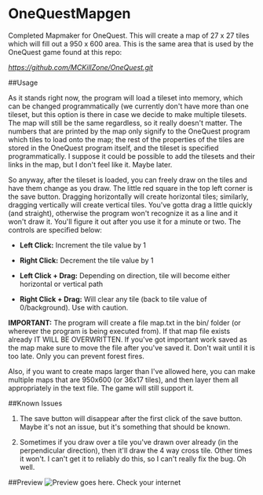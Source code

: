 OneQuestMapgen
==============

Completed Mapmaker for OneQuest. This will create a map of 27 x 27 tiles which will fill out a 950 x 600 area. This is the same area that is used by the OneQuest game found at this repo: 

*https://github.com/MCKillZone/OneQuest.git*

##Usage

As it stands right now, the program will load a tileset into memory, which can be changed programmatically (we currently don't have more than one tileset, but this option is there in case we decide to make multiple tilesets. The map will still be the same regardless, so it really doesn't matter. The numbers that are printed by the map only signify to the OneQuest program which tiles to load onto the map; the rest of the properties of the tiles are stored in the OneQuest program itself, and the tileset is specified programmatically. I suppose it could be possible to add the tilesets and their links in the map, but I don't feel like it. Maybe later.

So anyway, after the tileset is loaded, you can freely draw on the tiles and have them change as you draw. The little red square in the top left corner is the save button. Dragging horizontally will create horizontal tiles; similarly, dragging vertically will create vertical tiles. You've gotta drag a little quickly (and straight), otherwise the program won't recognize it as a line and it won't draw it. You'll figure it out after you use it for a minute or two. The controls are specified below: 

+ **Left Click:** Increment the tile value by 1

+ **Right Click:** Decrement the tile value by 1

+ **Left Click + Drag:** Depending on direction, tile will become either horizontal or vertical path

+ **Right Click + Drag:** Will clear any tile (back to tile value of 0/background). Use with caution.


**IMPORTANT:** The program will create a file map.txt in the bin/ folder (or wherever the program is being executed from). If that map file exists already IT WILL BE OVERWRITTEN. If you've got important work saved as the map make sure to move the file after you've saved it. Don't wait until it is too late. Only you can prevent forest fires.

Also, if you want to create maps larger than I've allowed here, you can make multiple maps that are 950x600 (or 36x17 tiles), and then layer them all appropriately in the text file. The game will still support it.

##Known Issues

1. The save button will disappear after the first click of the save button. Maybe it's not an issue, but it's something that should be known.

2. Sometimes if you draw over a tile you've drawn over already (in the perpendicular direction), then it'll draw the 4 way cross tile. Other times it won't. I can't get it to reliably do this, so I can't really fix the bug. Oh well.

##Preview
<img src =  "http://gyazo.com/f09aaeb886f2d450c8fd6eed840806ba.png" alt = "Preview goes here. Check your internet"></img>
